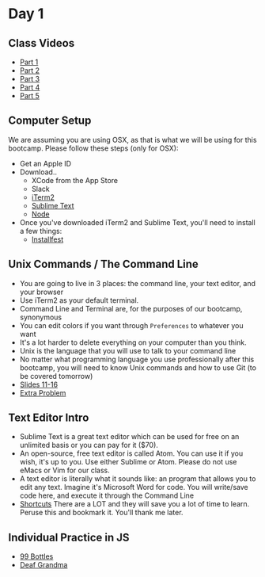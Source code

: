 Day 1
=====
Class Videos
------------
* [Part 1](https://vimeo.com/219576470)
* [Part 2](https://vimeo.com/219552452)
* [Part 3](https://vimeo.com/219573483)
* [Part 4](https://vimeo.com/219573441)
* [Part 5](https://vimeo.com/219579410)

Computer Setup
--------------
We are assuming you are using OSX, as that is what we will be using for this bootcamp. Please follow these steps (only for OSX):
* Get an Apple ID 
* Download..
  * XCode from the App Store
  * Slack 
  * [iTerm2](https://www.iterm2.com/)
  * [Sublime Text](https://www.sublimetext.com/)
  * [Node](https://nodejs.org/en/download/)
* Once you've downloaded iTerm2 and Sublime Text, you'll need to install a few things:
  * [Installfest](https://gist.github.com/JYoung217/194c2d880e72778c5994f4a3c6812af2)


Unix Commands / The Command Line
-------------------------------------
* You are going to live in 3 places: the command line, your text editor, and your browser
* Use iTerm2 as your default terminal.
* Command Line and Terminal are, for the purposes of our bootcamp, synonymous
* You can edit colors if you want through `Preferences` to whatever you want
* It's a lot harder to delete everything on your computer than you think.
* Unix is the language that you will use to talk to your command line
* No matter what programming language you use professionally after this bootcamp, you will need to know Unix commands and how to use Git (to be covered tomorrow)
* [Slides 11-16](https://github.com/CodePlatoon/public_curriculum/blob/master/week-01/intro_to_rails_final.pdf)
* [Extra Problem](https://github.com/CodePlatoon/terminal-commands/)

Text Editor Intro
-----------------
* Sublime Text is a great text editor which can be used for free on an unlimited basis or you can pay for it ($70).
* An open-source, free text editor is called Atom. You can use it if you wish, it's up to you. Use either Sublime or Atom. Please do not use eMacs or Vim for our class.
* A text editor is literally what it sounds like: an program that allows you to edit any text. Imagine it's Microsoft Word for code. You will write/save code here, and execute it through the Command Line
* [Shortcuts](http://docs.sublimetext.info/en/latest/reference/keyboard_shortcuts_osx.html) There are a LOT and they will save you a lot of time to learn. Peruse this and bookmark it. You'll thank me later.

Individual Practice in JS
-------------------------------
* [99 Bottles](https://github.com/CodePlatoon/99-bottles)
* [Deaf Grandma](https://github.com/CodePlatoon/deaf-grandma)

